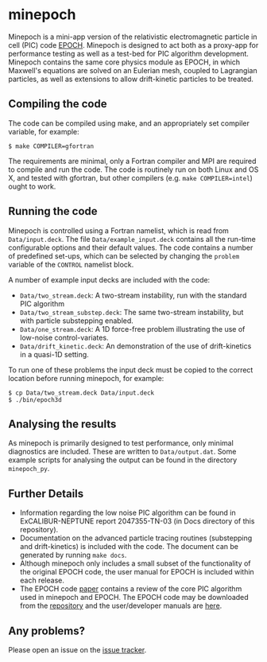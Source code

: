 # minepoch

Minepoch is a mini-app version of the relativistic electromagnetic particle in cell (PIC) code
[EPOCH](https://github.com/Warwick-Plasma/epoch). Minepoch is designed to act both as a proxy-app
for performance testing as well as a test-bed for PIC algorithm development. Minepoch contains the
same core physics module as EPOCH, in which Maxwell's equations are solved on an Eulerian mesh,
coupled to Lagrangian particles, as well as extensions to allow drift-kinetic particles to be 
treated.

## Compiling the code

The code can be compiled using make, and an appropriately set compiler variable, for example:

```
$ make COMPILER=gfortran
```

The requirements are minimal, only a Fortran compiler and MPI are required to compile and run
the code. The code is routinely run on both Linux and OS X, and tested with gfortran, but
other compilers (e.g. `make COMPILER=intel`) ought to work.

## Running the code

Minepoch is controlled using a Fortran namelist, which is read from `Data/input.deck`. The file
`Data/example_input.deck` contains all the run-time configurable options and their default values.
The code contains a number of predefined set-ups, which can be selected by changing the `problem`
variable of the `CONTROL` namelist block.

A number of example input decks are included with the code:

 - `Data/two_stream.deck`: A two-stream instability, run with the standard PIC algorithm
 - `Data/two_stream_substep.deck`: The same two-stream instability, but with particle
    substepping enabled.
 - `Data/one_stream.deck`: A 1D force-free problem illustrating the use of low-noise control-variates.
 - `Data/drift_kinetic.deck`: An demonstration of the use of drift-kinetics in a quasi-1D setting.
 
To run one of these problems the input deck must be copied to the correct location before running
minepoch, for example:

```
$ cp Data/two_stream.deck Data/input.deck
$ ./bin/epoch3d
```

## Analysing the results

As minepoch is primarily designed to test performance, only minimal diagnostics are included. These
are written to `Data/output.dat`. Some example scripts for analysing the output can be found in
the directory `minepoch_py`.

## Further Details

 - Information regarding the low noise PIC algorithm can be found in ExCALIBUR-NEPTUNE report 2047355-TN-03 (in Docs directory of this repository).
 - Documentation on the advanced particle tracing routines (substepping and drift-kinetics) is included
   with the code. The document can be generated by running `make docs`.
 - Although minepoch only includes a small subset of the functionality of the original EPOCH code, the
   user manual for EPOCH is included within each release.
 - The EPOCH code [paper](http://dx.doi.org/10.1088/0741-3335/57/11/113001) contains a review of the
   core PIC algorithm used in minepoch and EPOCH. The EPOCH code may be downloaded from the [repository](https://github.com/Warwick-Plasma/epoch)
   and the user/developer manuals are [here](https://github.com/Warwick-Plasma/EPOCH_manuals).

## Any problems?

Please open an issue on the [issue tracker](https://github.com/ExCALIBUR-NEPTUNE/minepoch/issues).
